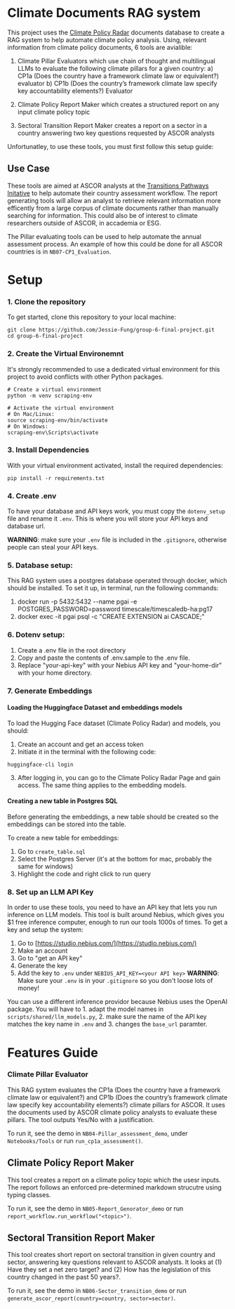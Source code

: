# Climate Documents RAG system

This project uses the [Climate Policy Radar](https://huggingface.co/ClimatePolicyRadar) documents database to create a RAG system to help automate climate policy analysis. Using, relevant information from climate policy documents, 6 tools are avialible:

1. Climate Pillar Evaluators which use chain of thought and multilingual LLMs to evaluate the following climate pillars for a given country:
    a) CP1a (Does the country have a framework climate law or equivalent?) evaluator
    b) CP1b (Does the country’s framework climate law specify key accountability elements?) Evaluator

2. Climate Policy Report Maker which creates a structured report on any input climate policy topic

3. Sectoral Transition Report Maker creates a report on a sector in a country answering two key questions requested by ASCOR analysts

Unfortunatley, to use these tools, you must first follow this setup guide:

## Use Case

These tools are aimed at ASCOR analysts at the [Transitions Pathways Initative](https://www.transitionpathwayinitiative.org/) to help automate their country assessment workflow. The report generating tools will allow an analyst to retrieve relevant information more efficently from a large corpus of climate documents rather than manually searching for information. This could also be of interest to climate researchers outside of ASCOR, in accademia or ESG.

The Pillar evaluating tools can be used to help automate the annual assessment process. An example of how this could be done for all ASCOR countries is in `NB07-CP1_Evaluation`.

# Setup

### 1. Clone the repository

To get started, clone this repository to your local machine:

```
git clone https://github.com/Jessie-Fung/group-6-final-project.git
cd group-6-final-project
```

### 2. Create the Virtual Environemnt

It's strongly recommended to use a dedicated virtual environment for this project to avoid conflicts with other Python packages.

```
# Create a virtual environment
python -m venv scraping-env

# Activate the virtual environment
# On Mac/Linux:
source scraping-env/bin/activate
# On Windows:
scraping-env\Scripts\activate
```
### 3. Install Dependencies

With your virtual environment activated, install the required dependencies:
```
pip install -r requirements.txt
```

### 4. Create .env

To have your database and API keys work, you must copy the `dotenv_setup` file and rename it `.env`. This is where you will store your API keys and database url.

**WARNING**: make sure your `.env` file is included in the `.gitignore`, otherwise people can steal your API keys. 

### 5. Database setup:
This RAG system uses a postgres database operated through docker, which should be installed. To set it up, in terminal, run the following commands:

1. docker run -p 5432:5432 --name pgai -e POSTGRES_PASSWORD=password timescale/timescaledb-ha:pg17
2. docker exec -it pgai psql -c "CREATE EXTENSION ai CASCADE;"

### 6. Dotenv setup:

1. Create a .env file in the root directory
2. Copy and paste the contents of .env.sample to the .env file.
3. Replace "your-api-key" with your Nebius API key and "your-home-dir" with your home directory.

### 7. Generate Embeddings

#### Loading the Huggingface Dataset and embeddings models

To load the Hugging Face dataset (Climate Policy Radar) and models, you should:
1. Create an account and get an access token
2. Initiate it in the terminal with the following code:

```
huggingface-cli login
```
3. After logging in, you can go to the Climate Policy Radar Page and gain access. The same thing applies to the embedding models.

#### Creating a new table in Postgres SQL

Before generating the embeddings, a new table should be created so the embeddings can be stored into the table. 

To create a new table for embeddings:

1. Go to `create_table.sql`
2. Select the Postgres Server (it's at the bottom for mac, probably the same for windows)
3. Highlight the code and right click to run query

### 8. Set up an LLM API Key

In order to use these tools, you need to have an API key that lets you run inference on LLM models. This tool is built around Nebius, which gives you $1 free inference computer, enough to run our tools 1000s of times. To get a key and setup the system:
1. Go to [https://studio.nebius.com/](https://studio.nebius.com/)
2. Make an account
3. Go to "get an API key"
4. Generate the key
5. Add the key to `.env` under `NEBIUS_API_KEY=<your API key>`
**WARNING**: Make sure your `.env` is in your `.gitignore` so you don't loose lots of money!

You can use a different inference providor because Nebius uses the OpenAI package. You will have to 1. adapt the model names in `scripts/shared/llm_models.py`, 2. make sure the name of the API key matches the key name in `.env` and 3. changes the `base_url` paramter. 

# Features Guide

### Climate Pillar Evaluator

This RAG system evaluates the CP1a (Does the country have a framework climate law or equivalent?) and CP1b (Does the country’s framework climate law specify key accountability elements?) climate pillars for ASCOR. It uses the documents used by ASCOR climate policy analysts to evaluate these pillars. The tool outputs Yes/No with a justification.

To run it, see the demo in `NB04-Pillar_assessment_demo`, under `Notebooks/Tools` or run `run_cp1a_assessment()`.


## Climate Policy Report Maker

This tool creates a report on a climate policy topic which the usesr inputs. The report follows an enforced pre-determined markdown strucutre using typing classes.

To run it, see the demo in `NB05-Report_Genorator_demo` or run `report_workflow.run_workflow("<topic>")`.


## Sectoral Transition Report Maker

This tool creates short report on sectoral transition in given country and sector, answering key questions relevant to ASCOR analysts. It looks at (1) Have they set a net zero target? and (2) How has the legislation of this country changed in the past 50 years?.

To run it, see the demo in `NB06-Sector_transition_demo` or run `generate_ascor_report(country=country, sector=sector)`.

